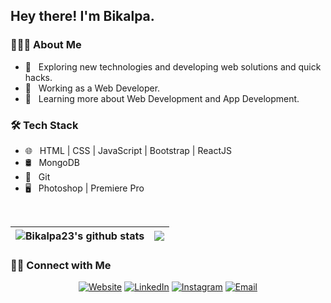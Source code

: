 <h2> Hey there! I'm Bikalpa.</h2>

<h3> 👨🏻‍💻 About Me </h3>

- 🤔 &nbsp; Exploring new technologies and developing web solutions and quick hacks.
- 💼 &nbsp; Working as a Web Developer.
- 🌱 &nbsp; Learning more about Web Development and App Development.

<h3>🛠 Tech Stack</h3>

- 🌐 &nbsp; HTML | CSS | JavaScript | Bootstrap | ReactJS
- 🛢 &nbsp; MongoDB
- 🔧 &nbsp; Git 
- 🖥 &nbsp; Photoshop | Premiere Pro

<br/>

| <img align="center" src="https://github-readme-stats.vercel.app/api?username=bikalpa23&show_icons=true&include_all_commits=true&theme=buefy&hide_border=true" alt="Bikalpa23's github stats" />| <img align="center" src="https://github-readme-stats.vercel.app/api/top-langs/?username=bikalpa23&layout=compact&theme=buefy&hide_border=true" />|
| ------------- | ------------- |

<h3> 🤝🏻 Connect with Me </h3>

<p align="center">
<a href="http://bikalpasangat.com.np/"><img alt="Website" src="https://img.shields.io/badge/Website-www.bikalpasangat.com.np-blue?style=flat-square&logo=google-chrome"></a>
 <a href="https://www.linkedin.com/in/bikalpa-sangat/"><img alt="LinkedIn" src="https://img.shields.io/badge/LinkedIn-Bikalpa%20Sangat-blue?style=flat-square&logo=linkedin"></a>
<a href="https://www.instagram.com/bikalpa_sangat/"><img alt="Instagram" src="https://img.shields.io/badge/Instagram-bikalpa_sangat_-blue?style=flat-square&logo=instagram"></a>
<a href="mailto:bikalpasangat1@gmail.com"><img alt="Email" src="https://img.shields.io/badge/Email-bikalpasangat1@gmail.com-blue?style=flat-square&logo=gmail"></a>
</p>
